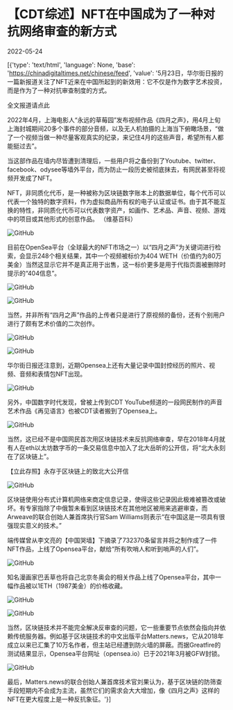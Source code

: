 # 【CDT综述】NFT在中国成为了一种对抗网络审查的新方式

2022-05-24

[{'type': 'text/html', 'language': None, 'base': 'https://chinadigitaltimes.net/chinese/feed', 'value': '5月23日，华尔街日报的一篇新报道关注了NFT近来在中国所起到的新效用：它不仅是作为数字艺术投资，而是作为了一种对抗审查制度的方式。

全文报道请点此



2022年4月，上海电影人“永远的草莓园”发布视频作品《四月之声》，用4月上旬上海封城期间20多个事件的部分音频，以及无人机拍摄的上海当下俯瞰场景，“做了一个视频当做一种尽量客观真实的纪录，来记住4月的这些声音，希望所有人都能挺过去”。





当这部作品在墙内尽皆遭到清理后，一些用户将之备份到了Youtube、twitter、facebook、odysee等墙外平台，而为防止一段历史被彻底抹去，有网民甚至将视频开发成了NFT。



NFT，非同质化代币，是一种被称为区块链数字账本上的数据单位，每个代币可以代表一个独特的数字资料，作为虚拟商品所有权的电子认证或证书。由于其不能互换的特性，非同质化代币可以代表数字资产，如画作、艺术品、声音、视频、游戏中的项目或其他形式的创意作品。 （维基百科）



![GitHub](https://chinadigitaltimes.net/chinese/files/2022/05/image-1653372164996.png)

目前在OpenSea平台（全球最大的NFT市场之一）以“四月之声”为关键词进行检索，会显示248个相关结果，其中一个视频被标价为404 WETH（价值约为80万美金）当然这显示它并不是真正用于出售，这一标价更多是用于代指页面被删除时提示的“404信息”。

![GitHub](https://chinadigitaltimes.net/chinese/files/2022/05/image-1653372450998.png)

![GitHub](https://chinadigitaltimes.net/chinese/files/2022/05/image-1653372889960.png)

当然，并非所有“四月之声”作品的上传者只是进行了原视频的备份，还有个别用户进行了颇有艺术价值的二次创作。

![GitHub](https://chinadigitaltimes.net/chinese/files/2022/05/image-1653373022811.png)

![GitHub](https://chinadigitaltimes.net/chinese/files/2022/05/image-1653373167763.png)

华尔街日报还注意到，近期Opensea上还有大量记录中国封控经历的照片、视频、音频和表情包NFT出现。

![GitHub](https://chinadigitaltimes.net/chinese/files/2022/05/image-1653373378226.png)

另外，中国数字时代发现，曾被上传到CDT YouTube频道的一段网民制作的声音艺术作品《再见语言》也被CDT读者搬到了Opensea上。

![GitHub](https://chinadigitaltimes.net/chinese/files/2022/05/image-1653373701947.png)

当然，这已经不是中国网民首次用区块链技术来反抗网络审查，早在2018年4月就有人在eth以太坊数字币的一条交易信息中加入了北大岳昕的公开信，将“北大永刻在了区块链上”。



【立此存照】永存于区块链上的致北大公开信



![GitHub](https://chinadigitaltimes.net/chinese/files/2018/04/eth.jpg)

区块链使用分布式计算机网络来商定信息记录，使得这些记录因此极难被篡改或破坏。有专家指除了中俄暂未看到区块链技术在其他地区被用来逃避审查，而Arweave的联合创始人兼首席执行官Sam Williams则表示“在中国这是一项具有很强现实意义的技术。”

端传媒曾从李文亮的【中国哭墙】下摘录了732370条留言并将之制作成了一件NFT作品，上线了Opensea平台，献给“所有吹哨人和听到哨声的人们”。

![GitHub](https://chinadigitaltimes.net/chinese/files/2022/05/image-1653375038677.png)

知名漫画家巴丢草也将自己北京冬奥会的相关作品上线了Opensea平台，其中一幅作品被以1ETH（1987美金）的价格收藏。

![GitHub](https://chinadigitaltimes.net/chinese/files/2022/05/image-1653375186834.png)

![GitHub](https://chinadigitaltimes.net/chinese/files/2022/05/image-1653375418199.png)

当然，区块链技术并不能完全解决反审查的问题，它一些重要节点依然会指向并依赖传统服务器。例如基于区块链技术的中文出版平台Matters.news，它从2018年成立以来已汇集了10万名作者，但主站已经遭到防火墙的屏蔽。而据Greatfire的测试结果显示，Opensea平台网址（opensea.io）已于2021年3月被GFW封锁。

![GitHub](https://chinadigitaltimes.net/chinese/files/2022/05/image-1653377670722.png)

最后，Matters.news的联合创始人兼首席技术官刘果认为，基于区块链的防筛查手段短期内不会成为主流，虽然它们的需求会大大增加，像《四月之声》这样的NFT在更大程度上是一种反抗象征。'}]
